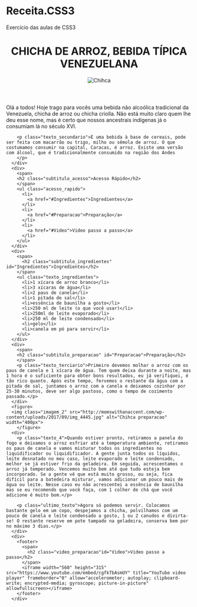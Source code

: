 # Receita.CSS3
Exercicio das aulas de CSS3
<head>
    <link rel="stylesheet" href="receita.css">
</head>
<body>
    <header>
        <h1>
          <span class="titulo_principal">CHICHA DE ARROZ, BEBIDA TÍPICA VENEZUELANA</span>
        </h1>
        <figure>
          <img class="imagem_principal" src="https://mejorconsalud.com/wp-content/uploads/2015/08/chicha-de-arroz.jpg" alt="Chihca">
        </figure>
      </header>
      <div>
        <p class="primeiro_texto">
          Olá a todos! Hoje trago para vocês uma bebida não alcoólica tradicional da Venezuela, chicha de arroz ou chicha criolla. Não está muito claro quem lhe deu esse nome, mas é certo que nossos ancestrais indígenas já o consumiam lá no século XVI. </p>
    
        <p class="texto_secundario">É uma bebida à base de cereais, pode ser feita com macarrão ou trigo, milho ou sêmola de arroz. O que costumamos consumir na capital, Caracas, é arroz. Existe uma versão com álcool, que é tradicionalmente consumido na região dos Andes
        </p>
      </div>
      <div>
        <span>
        <h2 class="subtitulo_acesso">Acesso Rápido</h2>
        </span>
        <ul class="acesso_rapido">
          <li>
            <a href="#Ingredientes">Ingredientes</a>
          </li>
          <li>
            <a href="#Preparacao">Preparação</a>
          </li>
          <li>
            <a href="#Video">Video passo a passo</a>
          </li>
        </ul>
      </div>
      <div>
        <span>
          <h2 class="subtitulo_ingredientes" id="Ingredientes">Ingredientes</h2>
        </span>
        <ul class="texto_ingredientes">
          <li>1 xícara de arroz branco</li>
          <li>3 xícaras de água</li>
          <li>2 paus de canela</li>
          <li>1 pitada de sal</li>
          <li>essência de baunilha a gosto</li>
          <li>250 ml de leite (o que você usar)</li>
          <li>250ml de leite evaporado</li>
          <li>250 ml de leite condensado</li>
          <li>gelo</li>
          <li>canela em pó para servir</li>
        </ul>
      </div>
      <div>
        <span>
        <h2 class="subtitulo_preparacao" id="Preparacao">Preparação</h2>
        </span>
        <p class="texto_terciario">Primeiro devemos molhar o arroz com os paus de canela e 1 xícara de água. Tem quem deixa durante a noite, mas 1 hora é o suficiente para obter bons resultados, eu já verifiquei, é tão rico quanto. Após este tempo, fervemos o restante da água com a pitada de sal, juntamos o arroz com a canela e deixamos cozinhar por 25-30 minutos, deve ser algo pastoso, como o tempo de cozimento passado.</p>
      </div>
      <figure>
      <img class="imagem_2" src="http://momswithanaccent.com/wp-content/uploads/2017/09/img_4445.jpg" alt="Chihca preparacao" width="400px">
        </figure>
      <div>
        <p class="texto_4">Quando estiver pronto, retiramos a panela do fogo e deixamos o arroz esfriar até a temperatura ambiente, retiramos os paus de canela e vamos misturar todos os ingredientes no liquidificador ou liquidificador. A gente junta todos os líquidos, leite desnatado no meu caso, leite evaporado e leite condensado, melhor se já estiver frio da geladeira. Em seguida, acrescentamos o arroz já temperado. Vencemos muito bem até que tudo esteja bem incorporado. Se a gente vê que está muito grosso, ou seja, fica difícil para a batedeira misturar, vamos adicionar um pouco mais de água ou leite. Nesse caso eu não acrescentei a essência de baunilha mas se eu recomendo que você faça, com 1 colher de chá que você adicione é muito bom.</p>
    
        <p class="ultimo_texto">Agora só podemos servir. Colocamos bastante gelo em um copo, despejamos a chicha, polvilhamos com um pouco de canela e leite condensado a gosto, 1 ou 2 canudos e divirta-se! O restante reserve em pote tampado na geladeira, conserva bem por no máximo 3 dias.</p>
      </div>
      <div>
        <footer>
          <span>
            <h2 class="video_preparacao"id="Video">Video passo a passo</h2>
          </span>
          <iframe width="560" height="315" src="https://www.youtube.com/embed/cgfkTbAsmUY" title="YouTube video player" frameborder="0" allow="accelerometer; autoplay; clipboard-write; encrypted-media; gyroscope; picture-in-picture" allowfullscreen></iframe>
        </footer>
      </div>
</body>
</html>
